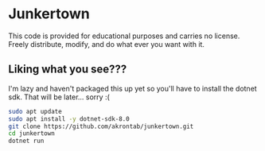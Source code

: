 # Junkertown

This code is provided for educational purposes and carries no license. Freely distribute, modify, and do what ever you want with it.

## Liking what you see???

I'm lazy and haven't packaged this up yet so you'll have to install the dotnet sdk. That will be later... sorry :(

```bash
sudo apt update
sudo apt install -y dotnet-sdk-8.0
git clone https://github.com/akrontab/junkertown.git
cd junkertown
dotnet run
```